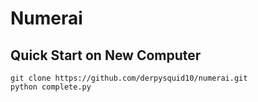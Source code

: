 # Numerai

## Quick Start on New Computer
```
git clone https://github.com/derpysquid10/numerai.git
python complete.py
```
